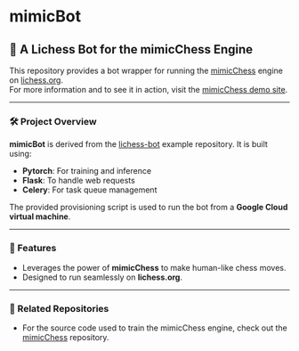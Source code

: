 # mimicBot

## 🤖 A Lichess Bot for the mimicChess Engine

This repository provides a bot wrapper for running the [mimicChess](https://github.com/nrxszvo/mimicChess) engine on [lichess.org](https://lichess.org).  
For more information and to see it in action, visit the [mimicChess demo site](https://chessbot.michaelhorgan.me).

---

### 🛠️ Project Overview

**mimicBot** is derived from the [lichess-bot](https://github.com/lichess-bot-devs/lichess-bot) example repository. It is built using:

- **Pytorch**: For training and inference
- **Flask**: To handle web requests
- **Celery**: For task queue management

The provided provisioning script is used to run the bot from a **Google Cloud virtual machine**.

---

### 🚀 Features

- Leverages the power of **mimicChess** to make human-like chess moves.
- Designed to run seamlessly on **lichess.org**.

---

### 📄 Related Repositories

- For the source code used to train the mimicChess engine, check out the [mimicChess](https://github.com/nrxszvo/mimicChess) repository.
  
